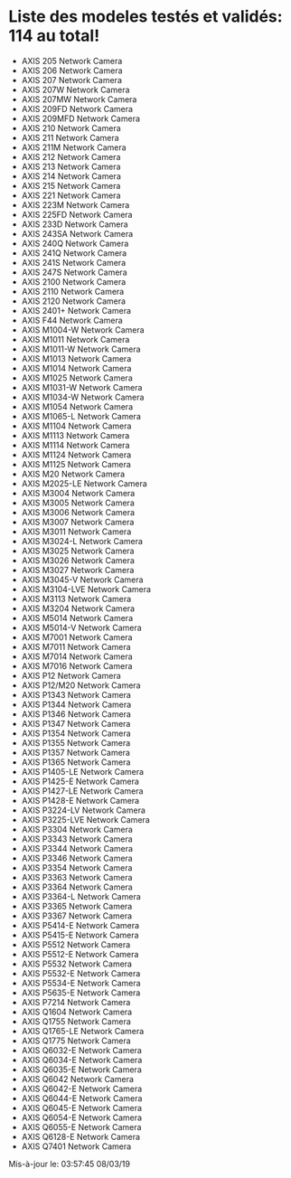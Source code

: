# Liste des modeles testés et validés: 114 au total!
- AXIS 205 Network Camera
- AXIS 206 Network Camera
- AXIS 207 Network Camera
- AXIS 207W Network Camera
- AXIS 207MW Network Camera
- AXIS 209FD Network Camera
- AXIS 209MFD Network Camera
- AXIS 210 Network Camera
- AXIS 211 Network Camera
- AXIS 211M Network Camera
- AXIS 212 Network Camera
- AXIS 213 Network Camera
- AXIS 214 Network Camera
- AXIS 215 Network Camera
- AXIS 221 Network Camera
- AXIS 223M Network Camera
- AXIS 225FD Network Camera
- AXIS 233D Network Camera
- AXIS 243SA Network Camera
- AXIS 240Q Network Camera
- AXIS 241Q Network Camera
- AXIS 241S Network Camera
- AXIS 247S Network Camera
- AXIS 2100 Network Camera
- AXIS 2110 Network Camera
- AXIS 2120 Network Camera
- AXIS 2401+ Network Camera
- AXIS F44 Network Camera
- AXIS M1004-W Network Camera
- AXIS M1011 Network Camera
- AXIS M1011-W Network Camera
- AXIS M1013 Network Camera
- AXIS M1014 Network Camera
- AXIS M1025 Network Camera
- AXIS M1031-W Network Camera
- AXIS M1034-W Network Camera
- AXIS M1054 Network Camera
- AXIS M1065-L Network Camera
- AXIS M1104 Network Camera
- AXIS M1113 Network Camera
- AXIS M1114 Network Camera
- AXIS M1124 Network Camera
- AXIS M1125 Network Camera
- AXIS M20 Network Camera
- AXIS M2025-LE Network Camera
- AXIS M3004 Network Camera
- AXIS M3005 Network Camera
- AXIS M3006 Network Camera
- AXIS M3007 Network Camera
- AXIS M3011 Network Camera
- AXIS M3024-L Network Camera
- AXIS M3025 Network Camera
- AXIS M3026 Network Camera
- AXIS M3027 Network Camera
- AXIS M3045-V Network Camera
- AXIS M3104-LVE Network Camera
- AXIS M3113 Network Camera
- AXIS M3204 Network Camera
- AXIS M5014 Network Camera
- AXIS M5014-V Network Camera
- AXIS M7001 Network Camera
- AXIS M7011 Network Camera
- AXIS M7014 Network Camera
- AXIS M7016 Network Camera
- AXIS P12 Network Camera
- AXIS P12/M20 Network Camera
- AXIS P1343 Network Camera
- AXIS P1344 Network Camera
- AXIS P1346 Network Camera
- AXIS P1347 Network Camera
- AXIS P1354 Network Camera
- AXIS P1355 Network Camera
- AXIS P1357 Network Camera
- AXIS P1365 Network Camera
- AXIS P1405-LE Network Camera
- AXIS P1425-E Network Camera
- AXIS P1427-LE Network Camera
- AXIS P1428-E Network Camera
- AXIS P3224-LV Network Camera
- AXIS P3225-LVE Network Camera
- AXIS P3304 Network Camera
- AXIS P3343 Network Camera
- AXIS P3344 Network Camera
- AXIS P3346 Network Camera
- AXIS P3354 Network Camera
- AXIS P3363 Network Camera
- AXIS P3364 Network Camera
- AXIS P3364-L Network Camera
- AXIS P3365 Network Camera
- AXIS P3367 Network Camera
- AXIS P5414-E Network Camera
- AXIS P5415-E Network Camera
- AXIS P5512 Network Camera
- AXIS P5512-E Network Camera
- AXIS P5532 Network Camera
- AXIS P5532-E Network Camera
- AXIS P5534-E Network Camera
- AXIS P5635-E Network Camera
- AXIS P7214 Network Camera
- AXIS Q1604 Network Camera
- AXIS Q1755 Network Camera
- AXIS Q1765-LE Network Camera
- AXIS Q1775 Network Camera
- AXIS Q6032-E Network Camera
- AXIS Q6034-E Network Camera
- AXIS Q6035-E Network Camera
- AXIS Q6042 Network Camera
- AXIS Q6042-E Network Camera
- AXIS Q6044-E Network Camera
- AXIS Q6045-E Network Camera
- AXIS Q6054-E Network Camera
- AXIS Q6055-E Network Camera
- AXIS Q6128-E Network Camera
- AXIS Q7401 Network Camera

Mis-à-jour le: 03:57:45 08/03/19
